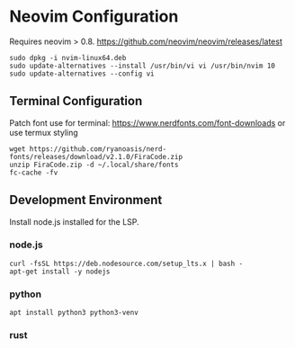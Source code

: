 # Neovim Configuration

Requires neovim > 0.8.
<https://github.com/neovim/neovim/releases/latest>

```
sudo dpkg -i nvim-linux64.deb
sudo update-alternatives --install /usr/bin/vi vi /usr/bin/nvim 10
sudo update-alternatives --config vi
```

## Terminal Configuration
Patch font use for terminal: 
<https://www.nerdfonts.com/font-downloads> 
or use termux styling

```
wget https://github.com/ryanoasis/nerd-fonts/releases/download/v2.1.0/FiraCode.zip
unzip FiraCode.zip -d ~/.local/share/fonts
fc-cache -fv
```

## Development Environment
Install node.js installed for the LSP.


### node.js
```
curl -fsSL https://deb.nodesource.com/setup_lts.x | bash -
apt-get install -y nodejs
```

### python
```
apt install python3 python3-venv

```

### rust
```

```
